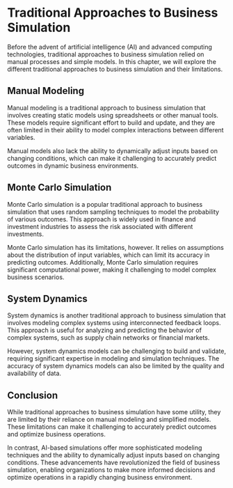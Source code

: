 Traditional Approaches to Business Simulation
================================================================================

Before the advent of artificial intelligence (AI) and advanced computing technologies, traditional approaches to business simulation relied on manual processes and simple models. In this chapter, we will explore the different traditional approaches to business simulation and their limitations.

Manual Modeling
---------------

Manual modeling is a traditional approach to business simulation that involves creating static models using spreadsheets or other manual tools. These models require significant effort to build and update, and they are often limited in their ability to model complex interactions between different variables.

Manual models also lack the ability to dynamically adjust inputs based on changing conditions, which can make it challenging to accurately predict outcomes in dynamic business environments.

Monte Carlo Simulation
----------------------

Monte Carlo simulation is a popular traditional approach to business simulation that uses random sampling techniques to model the probability of various outcomes. This approach is widely used in finance and investment industries to assess the risk associated with different investments.

Monte Carlo simulation has its limitations, however. It relies on assumptions about the distribution of input variables, which can limit its accuracy in predicting outcomes. Additionally, Monte Carlo simulation requires significant computational power, making it challenging to model complex business scenarios.

System Dynamics
---------------

System dynamics is another traditional approach to business simulation that involves modeling complex systems using interconnected feedback loops. This approach is useful for analyzing and predicting the behavior of complex systems, such as supply chain networks or financial markets.

However, system dynamics models can be challenging to build and validate, requiring significant expertise in modeling and simulation techniques. The accuracy of system dynamics models can also be limited by the quality and availability of data.

Conclusion
----------

While traditional approaches to business simulation have some utility, they are limited by their reliance on manual modeling and simplified models. These limitations can make it challenging to accurately predict outcomes and optimize business operations.

In contrast, AI-based simulations offer more sophisticated modeling techniques and the ability to dynamically adjust inputs based on changing conditions. These advancements have revolutionized the field of business simulation, enabling organizations to make more informed decisions and optimize operations in a rapidly changing business environment.
